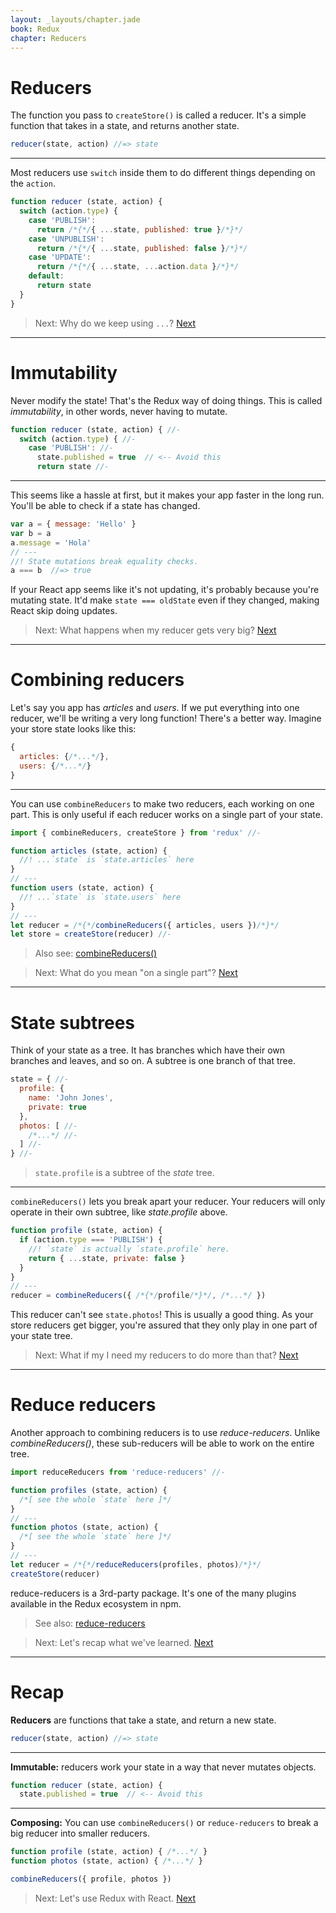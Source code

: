 ```yaml
---
layout: _layouts/chapter.jade
book: Redux
chapter: Reducers
---
```


Reducers
========

The function you pass to `createStore()` is called a reducer. It's a simple function that takes in a state, and returns another state.

```js
reducer(state, action) //=> state
```

---

Most reducers use `switch` inside them to do different things depending on the `action`.

```js
function reducer (state, action) {
  switch (action.type) {
    case 'PUBLISH':
      return /*{*/{ ...state, published: true }/*}*/
    case 'UNPUBLISH':
      return /*{*/{ ...state, published: false }/*}*/
    case 'UPDATE':
      return /*{*/{ ...state, ...action.data }/*}*/
    default:
      return state
  }
}
```

> Next: Why do we keep using `...`? [Next](#immutability)

* * * * * * * * * * * * * * * * * * * * * * * * * * * * * * * * * * * * * * *

Immutability
============

Never modify the state! That's the Redux way of doing things.
This is called *immutability*, in other words, never having to mutate.

```js
function reducer (state, action) { //-
  switch (action.type) { //-
    case 'PUBLISH': //-
      state.published = true  // <-- Avoid this
      return state //-
```

---

This seems like a hassle at first, but it makes your app faster in the long run. You'll be able to check if a state has changed.

```js
var a = { message: 'Hello' }
var b = a
a.message = 'Hola'
// ---
//! State mutations break equality checks.
a === b  //=> true
```

If your React app seems like it's not updating, it's probably because you're mutating state. It'd make `state === oldState` even if they changed, making React skip doing updates.

> Next: What happens when my reducer gets very big? [Next](#combining-reducers)

* * * * * * * * * * * * * * * * * * * * * * * * * * * * * * * * * * * * * * *

Combining reducers
==================

Let's say you app has *articles* and *users*. If we put everything into one reducer, we'll be writing a very long function! There's a better way. Imagine your store state looks like this:

```js
{
  articles: {/*...*/},
  users: {/*...*/}
}
```

---

You can use `combineReducers` to make two reducers, each working on one part.
This is only useful if each reducer works on a single part of your state.

```js
import { combineReducers, createStore } from 'redux' //-

function articles (state, action) {
  //! ...`state` is `state.articles` here
}
// ---
function users (state, action) {
  //! ...`state` is `state.users` here
}
// ---
let reducer = /*{*/combineReducers({ articles, users })/*}*/
let store = createStore(reducer) //-
```

> Also see: [combineReducers()](http://redux.js.org/docs/api/combineReducers.html)

<!-- -->

> Next: What do you mean "on a single part"? [Next](#state-subtrees)

* * * * * * * * * * * * * * * * * * * * * * * * * * * * * * * * * * * * * * *

State subtrees
==============

Think of your state as a tree. It has branches which have their own branches and leaves, and so on. A subtree is one branch of that tree.

```js
state = { //-
  profile: {
    name: 'John Jones',
    private: true
  },
  photos: [ //-
    /*...*/ //-
  ] //-
} //-
```

> `state.profile` is a subtree of the *state* tree.

---

`combineReducers()` lets you break apart your reducer. Your reducers will only operate in their own subtree, like *state.profile* above.

```js
function profile (state, action) {
  if (action.type === 'PUBLISH') {
    //! `state` is actually `state.profile` here.
    return { ...state, private: false }
  }
}
// ---
reducer = combineReducers({ /*{*/profile/*}*/, /*...*/ })
```

This reducer can't see `state.photos`! This is usually a good thing. As your store reducers get bigger, you're assured that they only play in one part of your state tree.

> Next: What if my I need my reducers to do more than that? [Next](#reduce-reducers)

* * * * * * * * * * * * * * * * * * * * * * * * * * * * * * * * * * * * * * *

Reduce reducers
===============

Another approach to combining reducers is to use *reduce-reducers*. Unlike *combineReducers()*, these sub-reducers will be able to work on the entire tree.

```js
import reduceReducers from 'reduce-reducers' //-

function profiles (state, action) {
  /*[ see the whole `state` here ]*/
}
// ---
function photos (state, action) {
  /*[ see the whole `state` here ]*/
}
// ---
let reducer = /*{*/reduceReducers(profiles, photos)/*}*/
createStore(reducer)
```

reduce-reducers is a 3rd-party package. It's one of the many plugins available in the Redux ecosystem in npm.

> See also: [reduce-reducers](https://github.com/acdlite/reduce-reducers)

<!-- -->

> Next: Let's recap what we've learned. [Next](#recap)

* * * * * * * * * * * * * * * * * * * * * * * * * * * * * * * * * * * * * * *

Recap
=====

**Reducers** are functions that take a state, and return a new state.

```js
reducer(state, action) //=> state
```

---

**Immutable:** reducers work your state in a way that never mutates objects.

```js
function reducer (state, action) {
  state.published = true  // <-- Avoid this
```

---

**Composing:** You can use `combineReducers()` or `reduce-reducers` to break a big reducer into smaller reducers.

```js
function profile (state, action) { /*...*/ }
function photos (state, action) { /*...*/ }

combineReducers({ profile, photos })
```

> Next: Let's use Redux with React. [Next](react.html)
